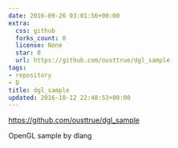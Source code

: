 ```yaml
---
date: 2016-09-26 03:01:56+00:00
extra:
  css: github
  forks_count: 0
  license: None
  star: 0
  url: https://github.com/ousttrue/dgl_sample
tags:
- repository
- D
title: dgl_sample
updated: 2016-10-12 22:48:53+00:00
---
```


<https://github.com/ousttrue/dgl_sample>

OpenGL sample by dlang
